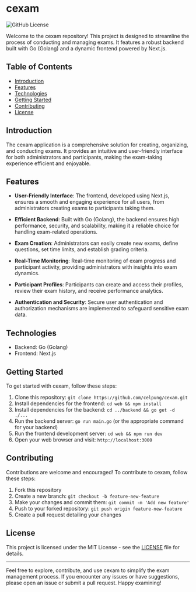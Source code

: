 # cexam

![GitHub License](https://img.shields.io/badge/license-MIT-blue.svg)

Welcome to the cexam repository! This project is designed to streamline the process of conducting and managing exams. It features a robust backend built with Go (Golang) and a dynamic frontend powered by Next.js.

## Table of Contents

- [Introduction](#introduction)
- [Features](#features)
- [Technologies](#technologies)
- [Getting Started](#getting-started)
- [Contributing](#contributing)
- [License](#license)

## Introduction

The cexam application is a comprehensive solution for creating, organizing, and conducting exams. It provides an intuitive and user-friendly interface for both administrators and participants, making the exam-taking experience efficient and enjoyable.

## Features

- **User-Friendly Interface**: The frontend, developed using Next.js, ensures a smooth and engaging experience for all users, from administrators creating exams to participants taking them.

- **Efficient Backend**: Built with Go (Golang), the backend ensures high performance, security, and scalability, making it a reliable choice for handling exam-related operations.

- **Exam Creation**: Administrators can easily create new exams, define questions, set time limits, and establish grading criteria.

- **Real-Time Monitoring**: Real-time monitoring of exam progress and participant activity, providing administrators with insights into exam dynamics.

- **Participant Profiles**: Participants can create and access their profiles, review their exam history, and receive performance analytics.

- **Authentication and Security**: Secure user authentication and authorization mechanisms are implemented to safeguard sensitive exam data.

## Technologies

- Backend: Go (Golang)
- Frontend: Next.js

## Getting Started

To get started with cexam, follow these steps:

1. Clone this repository: `git clone https://github.com/celpung/cexam.git`
2. Install dependencies for the frontend: `cd web && npm install`
3. Install dependencies for the backend: `cd ../backend && go get -d ./...`
4. Run the backend server: `go run main.go` (or the appropriate command for your backend)
5. Run the frontend development server: `cd web && npm run dev`
6. Open your web browser and visit: `http://localhost:3000`

## Contributing

Contributions are welcome and encouraged! To contribute to cexam, follow these steps:

1. Fork this repository
2. Create a new branch: `git checkout -b feature-new-feature`
3. Make your changes and commit them: `git commit -m 'Add new feature'`
4. Push to your forked repository: `git push origin feature-new-feature`
5. Create a pull request detailing your changes

## License

This project is licensed under the MIT License - see the [LICENSE](https://opensource.org/license/mit/) file for details.

---

Feel free to explore, contribute, and use cexam to simplify the exam management process. If you encounter any issues or have suggestions, please open an issue or submit a pull request. Happy examining!
